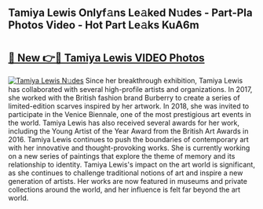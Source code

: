 ## Tamiya Lewis Onlyf𝚊ns Le𝚊ked N𝚞des - Part-PIa Photos Video - Hot Part Le𝚊ks KuA6m

# <h2><a href="http://ac20109.deff.icu/?id=Tamiya+Lewis">🔗 New 👉🔴 Tamiya Lewis VIDEO Photos</a></h2>

[![Tamiya Lewis N𝚞des](https://i.imgur.com/rIISA9y.gif)](http://ac20109.deff.icu/?id=Tamiya+Lewis)
Since her breakthrough exhibition, Tamiya Lewis has collaborated with several high-profile artists and organizations. In 2017, she worked with the British fashion brand Burberry to create a series of limited-edition scarves inspired by her artwork. In 2018, she was invited to participate in the Venice Biennale, one of the most prestigious art events in the world. Tamiya Lewis has also received several awards for her work, including the Young Artist of the Year Award from the British Art Awards in 2016. Tamiya Lewis continues to push the boundaries of contemporary art with her innovative and thought-provoking works. She is currently working on a new series of paintings that explore the theme of memory and its relationship to identity. Tamiya Lewis's impact on the art world is significant, as she continues to challenge traditional notions of art and inspire a new generation of artists. Her works are now featured in museums and private collections around the world, and her influence is felt far beyond the art world.
